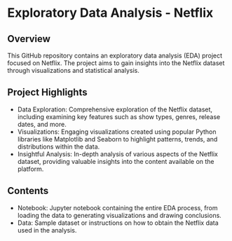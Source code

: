 # Exploratory Data Analysis - Netflix
## Overview
This GitHub repository contains an exploratory data analysis (EDA) project focused on Netflix. The project aims to gain insights into the Netflix dataset through visualizations and statistical analysis.

## Project Highlights
* Data Exploration: Comprehensive exploration of the Netflix dataset, including examining key features such as show types, genres, release dates, and more.
* Visualizations: Engaging visualizations created using popular Python libraries like Matplotlib and Seaborn to highlight patterns, trends, and distributions within the data.
* Insightful Analysis: In-depth analysis of various aspects of the Netflix dataset, providing valuable insights into the content available on the platform.

## Contents
* Notebook: Jupyter notebook containing the entire EDA process, from loading the data to generating visualizations and drawing conclusions.
* Data: Sample dataset or instructions on how to obtain the Netflix data used in the analysis.
